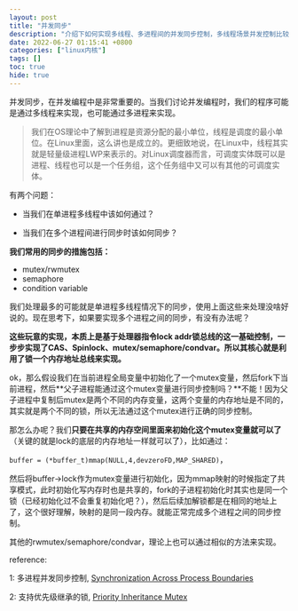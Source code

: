 ```yaml
---
layout: post
title: "并发同步"
description: "介绍下如何实现多线程、多进程间的并发同步控制，多线程场景并发控制比较常见，多进程的可能不少人都比较陌生一点吧。"
date: 2022-06-27 01:15:41 +0800
categories: ["linux内核"]
tags: []
toc: true
hide: true
---
```


并发同步，在并发编程中是非常重要的。当我们讨论并发编程时，我们的程序可能是通过多线程来实现，也可能通过多进程来实现。

> 我们在OS理论中了解到进程是资源分配的最小单位，线程是调度的最小单位。在Linux里面，这么讲也是成立的。更细致地说，在Linux中，线程其实就是轻量级进程LWP来表示的。对Linux调度器而言，可调度实体既可以是进程、线程也可以是一个任务组，这个任务组中又可以有其他的可调度实体。

有两个问题：

- 当我们在单进程多线程中该如何通过？

- 当我们在多个进程间进行同步时该如何同步？

**我们常用的同步的措施包括：**

- mutex/rwmutex
- semaphore
- condition variable

我们处理最多的可能就是单进程多线程情况下的同步，使用上面这些来处理没啥好说的。现在思考下，如果要实现多个进程之间的同步，有没有办法呢？

**这些玩意的实现，本质上是基于处理器指令lock addr锁总线的这一基础控制，一步步实现了CAS、Spinlock、mutex/semaphore/condvar。所以其核心就是利用了锁一个内存地址总线来实现。**

ok，那么假设我们在当前进程全局变量中初始化了一个mutex变量，然后fork下当前进程，然后**父子进程能通过这个mutex变量进行同步控制吗？**不能！因为父子进程中复制后mutex是两个不同的内存变量，这两个变量的内存地址是不同的，其实就是两个不同的锁，所以无法通过这个mutex进行正确的同步控制。

那怎么办呢？我们**只要在共享的内存空间里面来初始化这个mutex变量就可以了**（关键的就是lock的底层的内存地址一样就可以了），比如通过：

`buffer = (*buffer_t)mmap(NULL,4,devzeroFD,MAP_SHARED)`，

然后将buffer->lock作为mutex变量进行初始化，因为mmap映射的时候指定了共享模式，此时初始化写内存时也是共享的，fork的子进程初始化时其实也是同一个锁（已经初始化过不会重复初始化吧？），然后后续加解锁都是在相同的地址上了，这个很好理解，映射的是同一段内存。就能正常完成多个进程之间的同步控制。

其他的rwmutex/semaphore/condvar，理论上也可以通过相似的方法来实现。



reference:

1: 多进程并发同步控制, [Synchronization Across Process Boundaries](https://docs.oracle.com/cd/E19455-01/806-5257/6je9h032v/index.html)

2: 支持优先级继承的锁, [Priority Inheritance Mutex](https://sourcegraph.com/github.com/torvalds/linux/-/blob/Documentation/locking/rt-mutex.rst)


